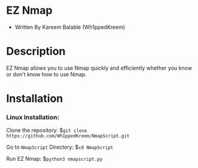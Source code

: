 # EZ Nmap
- Written By Kareem Balable (Wh1ppedKreem)

# Description

EZ Nmap allows you to use Nmap quickly and efficiently whether you know or don't know how to use Nmap.

# Installation

### Linux Installation:
Clone the repository:
$```git clone https://github.com/Wh1ppedKreem/NmapScript.git```

Go to ```NmapScript``` Directory:
$```cd NmapScript```

Run EZ Nmap:
$```python3 nmapscript.py```
